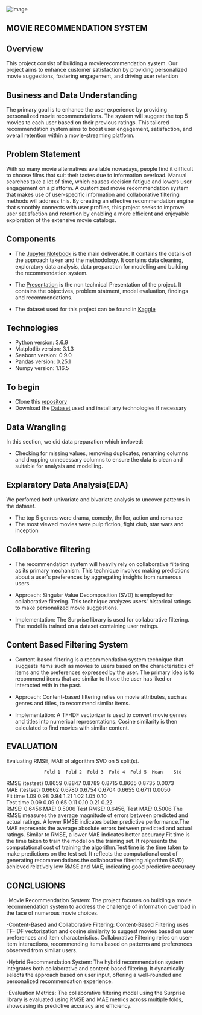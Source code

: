 ![image](https://github.com/randellmwania/Movie-Recommendation-System/assets/122815372/6d1dcbf3-10bd-4872-b782-2a99d6aeb1bd)


## MOVIE RECOMMENDATION SYSTEM 
## Overview
This project consist of building a movierecommendation system. Our project aims to enhance customer satisfaction by providing personalized movie suggestions, fostering engagement, and driving user retention



## Business and Data Understanding
The primary goal is to enhance the user experience by providing personalized movie recommendations. The system will suggest the top 5 movies to each user based on their previous ratings. This tailored recommendation system aims to boost user engagement, satisfaction, and overall retention within a movie-streaming platform.
## Problem Statement
With so many movie alternatives available nowadays, people find it difficult to choose films that suit their tastes due to information overload. Manual searches take a lot of time, which causes decision fatigue and lowers user engagement on a platform. A customized movie recommendation system that makes use of user-specific information and collaborative filtering methods will address this. By creating an effective recommendation engine that smoothly connects with user profiles, this project seeks to improve user satisfaction and retention by enabling a more efficient and enjoyable exploration of the extensive movie catalogs.
## Components
* The [Jupyter Notebook](https://github.com/randellmwania/Movie-Recommendation-System/blob/main/movie.ipynb) is the main deliverable. It contains the details of the approach taken and the methodology. It contains data cleaning, exploratory data analysis, data preparation for modelling and building the recommendation system.

* The [Presentation](https://github.com/randellmwania/Movie-Recommendation-System/blob/main/presentation.pdf) is the non technical Presentation of the project. It contains the objectives, problem statment, model evaluation, findings and recommendations.

* The dataset used for this project can be found in [Kaggle](https://grouplens.org/datasets/movielens/latest/)




## Technologies
* Python version: 3.6.9
* Matplotlib version: 3.1.3
* Seaborn version: 0.9.0
* Pandas version: 0.25.1
* Numpy version: 1.16.5

    
## To begin

* Clone this [repository](https://github.com/randellmwania/Movie-Recommendation-System/tree/main)
* Download the [Dataset](https://grouplens.org/datasets/movielens/latest/) used and install any technologies if necessary


## Data Wrangling
In this section, we did data preparation which invloved:
* Checking for missing values, removing duplicates, renaming columns and dropping unnecessary columns to ensure the data is clean and suitable for analysis and modelling.



## Explaratory Data Analysis(EDA)
We perfomed both univariate and bivariate analysis to uncover patterns in the dataset. 
* The top 5 genres were drama, comedy, thriller, action and romance
* The most viewed movies were pulp fiction, fight club, star wars and inception

## Collaborative filtering

* The recommendation system will heavily rely on collaborative filtering as its primary mechanism. This technique involves making predictions about a user's preferences by aggregating insights from numerous users. 

* Approach: Singular Value Decomposition (SVD) is employed for collaborative filtering. This technique analyzes users' historical ratings to make personalized movie suggestions.

* Implementation: The Surprise library is used for collaborative filtering. The model is trained on a dataset containing user ratings.

## Content Based Filtering System
* Content-based filtering is a recommendation system technique that suggests items such as movies to users based on the characteristics of items and the preferences expressed by the user. The primary idea is to recommend items that are similar to those the user has liked or interacted with in the past.

* Approach: Content-based filtering relies on movie attributes, such as genres and titles, to recommend similar items.
* Implementation: A TF-IDF vectorizer is used to convert movie genres and titles into numerical representations. Cosine similarity is then calculated to find movies with similar content.

## EVALUATION
Evaluating RMSE, MAE of algorithm SVD on 5 split(s).

                  Fold 1  Fold 2  Fold 3  Fold 4  Fold 5  Mean    Std     
RMSE (testset)    0.8659  0.8847  0.8789  0.8715  0.8665  0.8735  0.0073  
MAE (testset)     0.6662  0.6780  0.6754  0.6704  0.6655  0.6711  0.0050  
Fit time          1.09    0.98    0.94    1.21    1.02    1.05    0.10    
Test time         0.09    0.09    0.65    0.11    0.10    0.21    0.22    
RMSE: 0.6456
MAE:  0.5006
Test RMSE: 0.6456, Test MAE: 0.5006
The RMSE measures the average magnitude of errors between predicted and actual ratings. A lower RMSE indicates better predictive performance.The MAE represents the average absolute errors between predicted and actual ratings. Similar to RMSE, a lower MAE indicates better accuracy.Fit time is the time taken to train the model on the training set. It represents the computational cost of training the algorithm.Test time is the time taken to make predictions on the test set. It reflects the computational cost of generating recommendations.the collaborative filtering algorithm (SVD) achieved relatively low RMSE and MAE, indicating good predictive accuracy

## CONCLUSIONS

-Movie Recommendation System: The project focuses on building a movie recommendation system to address the challenge of information overload in the face of numerous movie choices.

-Content-Based and Collaborative Filtering: Content-Based Filtering uses TF-IDF vectorization and cosine similarity to suggest movies based on user preferences and item characteristics. Collaborative Filtering relies on user-item interactions, recommending items based on patterns and preferences observed from similar users.

-Hybrid Recommendation System: The hybrid recommendation system integrates both collaborative and content-based filtering. It dynamically selects the approach based on user input, offering a well-rounded and personalized recommendation experience.

-Evaluation Metrics: The collaborative filtering model using the Surprise library is evaluated using RMSE and MAE metrics across multiple folds, showcasing its predictive accuracy and efficiency.

 
